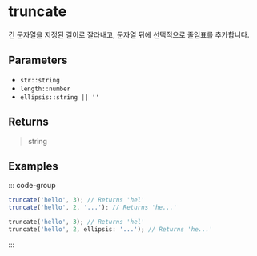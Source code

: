 # truncate <Lang dart js />

긴 문자열을 지정된 길이로 잘라내고, 문자열 뒤에 선택적으로 줄임표를 추가합니다.

## Parameters

- `str::string`
- `length::number`
- `ellipsis::string || ''` <DartNamed />

## Returns

> string

## Examples

::: code-group

```javascript [JavaScript]
truncate('hello', 3); // Returns 'hel'
truncate('hello', 2, '...'); // Returns 'he...'
```

```dart [Dart]
truncate('hello', 3); // Returns 'hel'
truncate('hello', 2, ellipsis: '...'); // Returns 'he...'
```

:::
